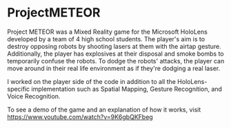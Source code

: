 # ProjectMETEOR

Project METEOR was a Mixed Reality game for the Microsoft HoloLens developed by a team of 4 high school students. The player's aim is to destroy opposing robots by shooting lasers at them with the airtap gesture. Additionally, the player has explosives at their disposal and  smoke bombs to temporarily confuse the robots. To dodge the robots' attacks, the player can move around in their real life environment as if they're dodging a real laser.

I worked on the player side of the code in addition to all the HoloLens-specific implementation such as Spatial Mapping, Gesture Recognition, and Voice Recognition. 

To see a demo of the game and an explanation of how it works, visit https://www.youtube.com/watch?v=9K6gbQKFbeg
